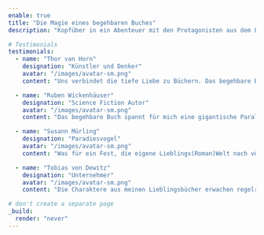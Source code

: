 ```yaml
---
enable: true
title: "Die Magie eines begehbaren Buches"
description: "Kopfüber in ein Abenteuer mit den Protagonisten aus dem Lieblingsroman eintauchen, dieses Erlebnis ist nur schwer zu fassen - bis du selbst Teil der Geschichte wirst."

# Testimonials
testimonials:
  - name: "Thor van Horn"
    designation: "Künstler und Denker"
    avatar: "/images/avatar-sm.png"
    content: "Uns verbindet die tiefe Liebe zu Büchern. Das begehbare Buch ist für mich wie ein Portal in ein neues Universum."

  - name: "Ruben Wickenhäuser"
    designation: "Science Fiction Autor"
    avatar: "/images/avatar-sm.png"
    content: "Das begehbare Buch spannt für mich eine gigantische Parallelwelt auf, voll von kleinen Irritationen und Störungen. Allein diesen nachzuspüren und sie zu entdecken ist ein unvergleichliches Abenteuer."

  - name: "Susann Mürling"
    designation: "Paradiesvogel"
    avatar: "/images/avatar-sm.png"
    content: "Was für ein Fest, die eigene Lieblings(Roman)Welt nach völlig neuen Dingen zu durchstöbern, Verbindungen zur echten Welt herzustellen oder jede beliebige Frage aus der Feder des Autors beantwortet zu bekommen."

  - name: "Tobias von Dewitz"
    designation: "Unternehmer"
    avatar: "/images/avatar-sm.png"
    content: "Die Charaktere aus meinen Lieblingsbücher erwachen regelrecht zum Leben, als ob sie in real neben mir sitzen würden. Sie verhalten sich und fühlen sich an, als ob der Autor selbst im Hintergrund die unsichtbaren Fäden an ihnen spielen würden."

# don't create a separate page
_build:
  render: "never"
---
```


